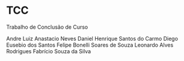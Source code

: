# TCC
Trabalho de Conclusão de Curso

Andre Luiz Anastacio Neves
Daniel Henrique Santos do Carmo 
Diego Eusebio dos Santos
Felipe Bonelli Soares de Souza
Leonardo Alves Rodrigues
Fabrício Souza da Silva
